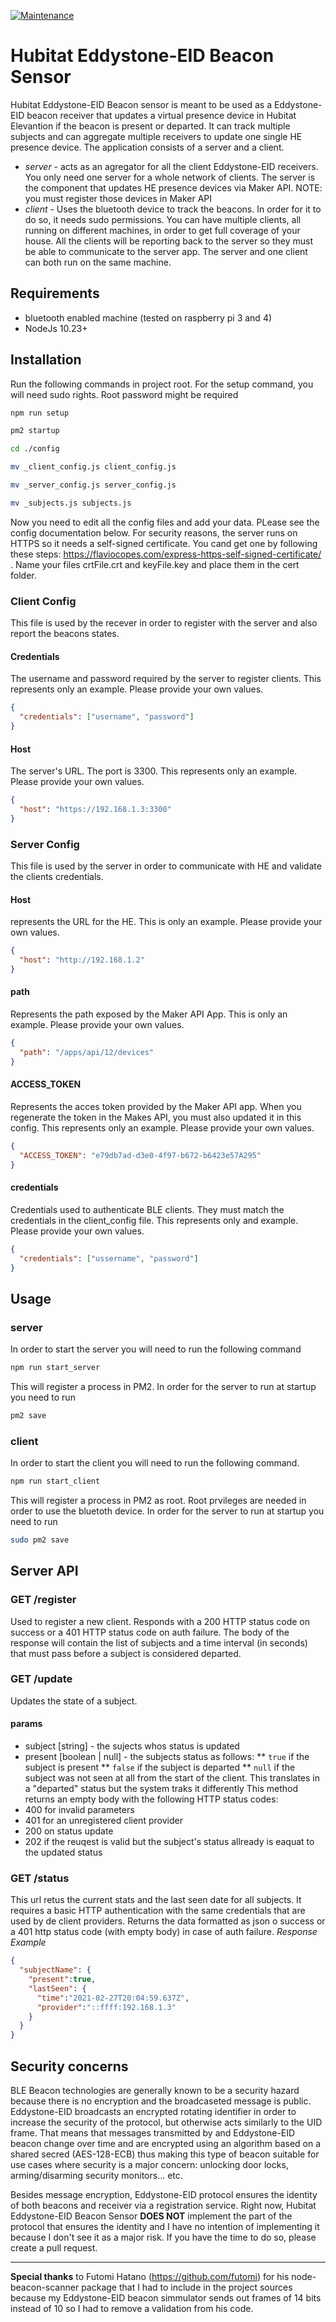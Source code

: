 [![Maintenance](https://img.shields.io/badge/Maintained%3F-yes-green.svg)](https://github.com/dasmata/beacon_presence/graphs/commit-activity)

# Hubitat Eddystone-EID Beacon Sensor
Hubitat Eddystone-EID Beacon sensor is meant to be used as a Eddystone-EID beacon receiver that updates a virtual presence device in Hubitat Elevantion if the beacon is present or departed.
It can track multiple subjects and can aggregate multiple receivers to update one single HE presence device.
The application consists of a server and a client.
* *server* - acts as an agregator for all the client Eddystone-EID receivers. You only need one server for a whole network of clients. The server is the component that updates HE presence devices via Maker API. NOTE: you must register those devices in Maker API
* *client* - Uses the bluetooth device to track the beacons. In order for it to do so, it needs sudo permissions. You can have multiple clients, all running on different machines, in order to get full coverage of your house. All the clients will be reporting back to the server so they must be able to communicate to the server app.
The server and one client can both run on the same machine.


## Requirements
* bluetooth enabled machine (tested on raspberry pi 3 and 4)
* NodeJs 10.23+

## Installation
Run the following commands in project root. For the setup command, you will need sudo rights. Root password might be required

```bash
npm run setup

pm2 startup

cd ./config

mv _client_config.js client_config.js

mv _server_config.js server_config.js

mv _subjects.js subjects.js
```
Now you need to edit all the config files and add your data. PLease see the config documentation below.
For security reasons, the server runs on HTTPS so it needs a self-signed certificate. You cand get one by following these steps: https://flaviocopes.com/express-https-self-signed-certificate/ . Name your files crtFile.crt and keyFile.key and place them in the cert folder.

### Client Config
This file is used by the recever in order to register with the server and also report the beacons states.
#### Credentials
The username and password required by the server to register clients. This represents only an example. Please provide your own values.
```json
{
  "credentials": ["username", "password"]
}
```
#### Host
The server's URL. The port is 3300. This represents only an example. Please provide your own values.

```json
{
  "host": "https://192.168.1.3:3300"
}
```
### Server Config
This file is used by the server in order to communicate with HE and validate the clients credentials. 
#### Host
represents the URL for the HE. This is only an example. Please provide your own values.

```json
{
  "host": "http://192.168.1.2"
}
```
#### path
Represents the path exposed by the Maker API App. This is only an example. Please provide your own values.

```json
{
  "path": "/apps/api/12/devices"
}
```
#### ACCESS_TOKEN
Represents the acces token provided by the Maker API app. When you regenerate the token in the Makes API, you must also updated it in this config. This represents only an example. Please provide your own values.
```json
{
  "ACCESS_TOKEN": "e79db7ad-d3e0-4f97-b672-b6423e57A295"
}
```
#### credentials
Credentials used to authenticate BLE clients. They must match the credentials in the client_config file.  This represents only and example. Please provide your own values.
```json
{
  "credentials": ["ussername", "password"]
}
```

## Usage
### server
In order to start the server you will need to run the following command
```bash
npm run start_server
```
This will register a process in PM2. In order for the server to run at startup you need to run
```bash
pm2 save
```

### client
In order to start the client you will need to run the following command.
```bash
npm run start_client
```
This will register a process in PM2 as root. Root prvileges are needed in order to use the bluetoth device. In order for the server to run at startup you need to run
```bash
sudo pm2 save
```
## Server API
### GET /register
Used to register a new client. Responds with a 200 HTTP status code on success or a 401 HTTP status code on auth failure. The body of the response will contain the list of subjects and a time interval (in seconds) that must pass before a subject is considered departed.
### GET /update
Updates the state of a subject.
#### params
* subject [string] - the sujects whos status is updated
* present [boolean | null] - the subjects status as follows:
    ** `true` if the subject is present
    ** `false` if the subject is departed
    ** `null` if the subject was not seen at all from the start of the client. This translates in a "departed" status but the system traks it differently
This method returns an empty body with the following HTTP status codes:
* 400 for invalid parameters
* 401 for an unregistered client provider
* 200 on status update
* 202 if the reuqest is valid but the subject's status allready is eaquat to the updated status
### GET /status
This url retus the current stats and the last seen date for all subjects. It requires a basic HTTP authentication with the same credentials that are used by de client providers.
Returns the data formatted as json o success or a 401 http status code (with empty body) in case of auth failure.
*Response Example*
```json
{
  "subjectName": {
    "present":true,
    "lastSeen": {
      "time":"2021-02-27T20:04:59.637Z",
      "provider":"::ffff:192.168.1.3"
    }
  }
}
```
## Security concerns
BLE Beacon technologies are generally known to be a security hazard because there is no encryption and the broadcaseted message is public. Eddystone-EID broadcasts an encrypted rotating identifier in order to increase the security of the protocol, but otherwise acts similarly to the UID frame. That means that messages transmitted by and Eddystone-EID beacon change over time and are encrypted using an algorithm based on a shared secred (AES-128-ECB) thus making this type of beacon suitable for use cases where security is a major concern: unlocking door locks, arming/disarming security monitors... etc.

Besides message encryption, Eddystone-EID protocol ensures the identity of both beacons and receiver via a registration service. Right now, Hubitat Eddystone-EID Beacon Sensor **DOES NOT** implement the part of the protocol that ensures the identity and I have no intention of implementing it because I don't see it as a major risk. If you have the time to do so, please create a pull request.

---
**Special thanks** to Futomi Hatano (https://github.com/futomi) for his node-beacon-scanner package that I had to include in the project sources because my Eddystone-EID beacon simmulator sends out frames of 14 bits instead of 10 so I had to remove a validation from his code.

